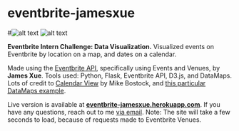 # eventbrite-jamesxue
#![alt text](http://i66.tinypic.com/2zgelix.jpg "Map")
![alt text](http://i68.tinypic.com/2lwuji1.png "Calendar")

**Eventbrite Intern Challenge: Data Visualization.** Visualized events on Eventbrite by location on a map, and dates on a calendar. 

Made using the [Eventbrite API](https://www.eventbrite.com/developer/v3/), specifically using Events and Venues, by **James Xue**. Tools used: Python, Flask, Eventbrite API, D3.js, and DataMaps. Lots of credit to [Calendar View](http://bl.ocks.org/mbostock/4063318) by Mike Bostock, and [this particular DataMaps example](https://github.com/markmarkoh/datamaps/blob/master/src/examples/highmaps_world.html). 

Live version is available at **[eventbrite-jamesxue.herokuapp.com](https://eventbrite-jamesxue.herokuapp.com/)**.
If you have any questions, reach out to me [via email](mailto:james.xue@columbia.edu). 
Note: The site will take a few seconds to load, because of requests made to Eventbrite Venues. 

